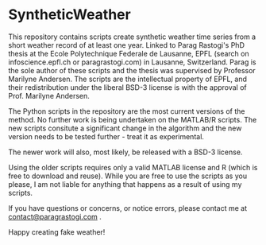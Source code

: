 # SyntheticWeather

This repository contains scripts create synthetic weather time series from a short weather record of at least one year. Linked to Parag Rastogi's PhD thesis at the Ecole Polytechnique Federale de Lausanne, EPFL (search on infoscience.epfl.ch or paragrastogi.com) in Lausanne, Switzerland. Parag is the sole author of these scripts and the thesis was supervised by Professor Marilyne Andersen. The scripts are the intellectual property of EPFL, and their redistribution under the liberal BSD-3 license is with the approval of Prof. Marilyne Andersen.

The Python scripts in the repository are the most current versions of the method. No further work is being undertaken on the MATLAB/R scripts. The new scripts consitute a significant change in the algorithm and the new version needs to be tested further - treat it as experimental.

The newer work will also, most likely, be released with a BSD-3 license.

Using the older scripts requires only a valid MATLAB license and R (which is free to download and reuse). While you are free to use the scripts as you please, I am not liable for anything that happens as a result of using my scripts.

If you have questions or concerns, or notice errors, please contact me at contact@paragrastogi.com .

Happy creating fake weather!
